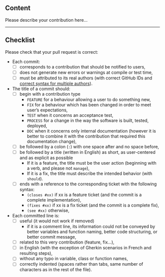 ## Content

Please describe your contribution here...

---

## Checklist

Please check that your pull request is correct:

- Each commit:
    - [ ] corresponds to a contribution that should be notified to users,
    - [ ] does not generate new errors or warnings at compile or test time,
    - [ ] must be attributed to its real authors (with correct GitHub IDs and [correct syntax for multiple authors](https://help.github.com/articles/creating-a-commit-with-multiple-authors/)).
- The title of a commit should:
    - [ ] begin with a contribution type
        - `FEATURE` for a behaviour allowing a user to do something new,
        - `FIX` for a behaviour which has been changed in order to meet user’s expectations,
        - `TEST` when it concerns an acceptance test,
        - `PROCESS` for a change in the way the software is built, tested, deployed,
        - `DOC` when it concerns only internal documentation (however it is better to combine it with the contribution that required this documentation change),
    - [ ] be followed by a colon (`:`) with one space after and no space before,
    - [ ] be followed by a title (written in English) as short, as user-centered and as explicit as possible
        - If it is a feature, the title must be the user action (beginning with a verb, and please not `manage`),
        - If it is a fix, the title must describe the intended behavior (with `should`).
    - [ ] ends with a reference to the corresponding ticket with the following syntax:
        - `(closes #xx)` if xx is a feature ticket (and the commit is a complete implementation),
        - `(fixes #xx)` if xx is a fix ticket (and the commit is a complete fix),
        - `(see #xx)` otherwise,
- Each committed line is:
    - [ ] useful (it would not work if removed)
        - if it is a comment line, its information could not be conveyed by better variables and function naming, better code structuring, or better commit message,
    - [ ] related to this very contribution (feature, fix...),
    - [ ] in English (with the exception of Gherkin scenarios in French and resulting steps),
    - [ ] without any typo in variable, class or function names,
    - [ ] correctly indented (spaces rather than tabs, same number of characters as in the rest of the file).
